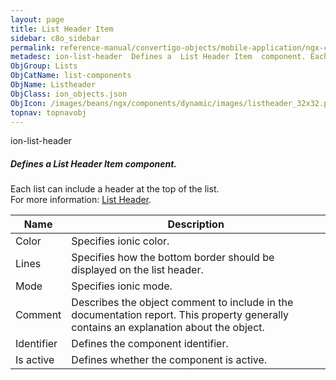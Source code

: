 ```yaml
---
layout: page
title: List Header Item
sidebar: c8o_sidebar
permalink: reference-manual/convertigo-objects/mobile-application/ngx-components/list-components/list-header-item/
metadesc: ion-list-header  Defines a  List Header Item  component. Each list can include a header at the top of the list.  For more information  <a href='https 
ObjGroup: Lists
ObjCatName: list-components
ObjName: Listheader
ObjClass: ion_objects.json
ObjIcon: /images/beans/ngx/components/dynamic/images/listheader_32x32.png
topnav: topnavobj
---
```

ion-list-header<br/>

##### Defines a <i>List Header Item</i> component.<br/>
Each list can include a header at the top of the list.<br/>
 For more information: <a href='https://ionicframework.com/docs/api/list-header'>List Header</a>.

Name | Description 
--- | ---
Color | Specifies ionic color.
Lines | Specifies how the bottom border should be displayed on the list header.
Mode | Specifies ionic mode.
Comment | Describes the object comment to include in the documentation report.  This property generally contains an explanation about the object. 
Identifier | Defines the component identifier.  
Is active | Defines whether the component is active. 

